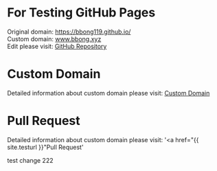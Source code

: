 # For Testing GitHub Pages
  Original domain: https://bbong119.github.io/  
  Custom domain: www.bbong.xyz  
  Edit please visit: [GitHub Repository](https://github.com/BBong119/bbong119.github.io/blob/master/README.md)  


# Custom Domain
  Detailed information about custom domain please visit: [Custom Domain](https://www.baidu.com) 
  
# Pull Request
  Detailed information about custom domain please visit: '<a href="{{ site.testurl }}"Pull Request</a>'   
 
  
test change 222
